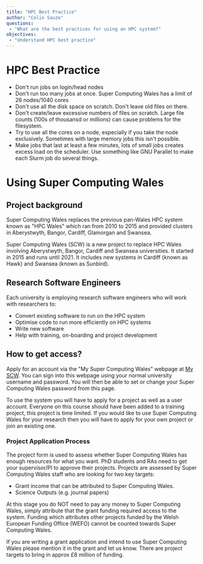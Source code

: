 ```yaml
---
title: "HPC Best Practice"
author: "Colin Sauze"
questions:
 - "What are the best practices for using an HPC system?"
objectives: 
 - "Understand HPC best practice"
---
```



# HPC Best Practice

* Don't run jobs on login/head nodes
* Don't run too many jobs at once. Super Computing Wales has a limit of 26 nodes/1040 cores
* Don't use all the disk space on scratch. Don't leave old files on there.
* Don't create/leave excessive numbers of files on scratch. Large file counts (100s of thousansd or millions) can cause problems for the filesystem.
* Try to use all the cores on a node, especially if you take the node exclusively. Sometimes with large memory jobs this isn't possible.
* Make jobs that last at least a few minutes, lots of small jobs creates excess load on the scheduler. Use something like GNU Parallel to make each Slurm job do several things.



# Using Super Computing Wales

## Project background

Super Computing Wales replaces the previous pan-Wales HPC system known as "HPC Wales" which ran from 2010 to 2015 and provided clusters in Aberystwyth, Bangor, Cardiff, Glamorgan and Swansea. 

Super Computing Wales (SCW) is a new project to replace HPC Wales involving Aberystwyth, Bangor, Cardiff and Swansea universities. It started in 2015 and runs until 2021. It includes new systems in Cardiff (known as Hawk) and Swansea (known as Sunbird). 

## Research Software Engineers

Each university is employing research software engineers who will work with researchers to:

* Convert existing software to run on the HPC system
* Optimise code to run more efficiently on HPC systems
* Write new software
* Help with training, on-boarding and project development

## How to get access?

Apply for an account via the "My Super Computing Wales" webpage at [My SCW](https://my.supercomputing.wales). You can sign into this webpage using your normal university username and password. You will then be able to set or change your Super Computing Wales password from this page.

To use the system you will have to apply for a project as well as a user account. Everyone on this course should have been added to a training project, this project is time limited. If you would like to use Super Computing Wales for your research then you will have to apply for your own project or join an existing one.

### Project Application Process

The project form is used to assess whether Super Computing Wales has enough resources for what you want. PhD students and RAs need to get your supervisor/PI to approve their projects. Projects are assessed by Super Computing Wales staff who are looking for two key targets:

  * Grant income that can be attributed to Super Computing Wales.
  * Science Outputs (e.g. journal papers)

At this stage you do NOT need to pay any money to Super Computing Wales, simply attribute that the grant funding required access to the system. Funding which attributes other projects funded by the Welsh European Funding Office (WEFO) cannot be counted towards Super Computing Wales. 

If you are writing a grant application and intend to use Super Computing Wales please mention it in the grant and let us know. There are project targets to bring in approx £8 million of funding. 